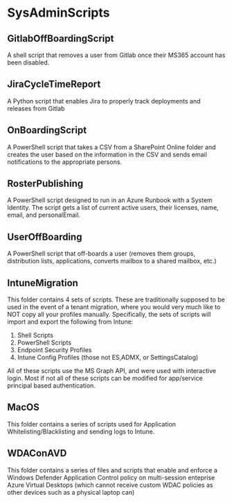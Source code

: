 # SysAdminScripts
## GitlabOffBoardingScript
A shell script that removes a user from Gitlab once their MS365 account has been disabled.
## JiraCycleTimeReport
A Python script that enables Jira to properly track deployments and releases from Gitlab
## OnBoardingScript
A PowerShell script that takes a CSV from a SharePoint Online folder and creates the user based on the information in the CSV and sends email notifications to the appropriate persons.
## RosterPublishing
A PowerShell script designed to run in an Azure Runbook with a System Identity. The script gets a list of current active users, their licenses, name, email, and personalEmail.
## UserOffBoarding
A PowerShell script that off-boards a user (removes them groups, distribution lists, applications, converts mailbox to a shared mailbox, etc.)
## IntuneMigration
This folder contains 4 sets of scripts. These are traditionally supposed to be used in the event of a tenant migration, where you would very much like to NOT copy all your profiles manually. Specifically, the sets of scripts will import and export the following from Intune:
1. Shell Scripts
2. PowerShell Scripts
3. Endpoint Security Profiles
4. Intune Config Profiles (those not ES,ADMX, or SettingsCatalog)

All of these scripts use the MS Graph API, and were used with interactive login. Most if not all of these scripts can be modified for app/service principal based authentication. 

## MacOS
This folder contains a series of scripts used for Application Whitelisting/Blacklisting and sending logs to Intune. 
## WDAConAVD
This folder contains a series of files and scripts that enable and enforce a Windows Defender Application Control policy on multi-session enteprise Azure Virtual Desktops (which cannot receive custom WDAC policies as other devices such as a physical laptop can)
